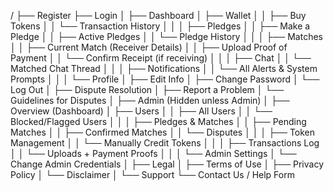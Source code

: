 /
├── Register
├── Login
│
├── Dashboard
│   ├── Wallet
│   │   ├── Buy Tokens
│   │   └── Transaction History
│   │
│   ├── Pledges
│   │   ├── Make a Pledge
│   │   ├── Active Pledges
│   │   └── Pledge History
│   │
│   ├── Matches
│   │   ├── Current Match (Receiver Details)
│   │   ├── Upload Proof of Payment
│   │   └── Confirm Receipt (if receiving)
│   │
│   ├── Chat
│   │   └── Matched Chat Thread
│   │
│   ├── Notifications
│   │   └── All Alerts & System Prompts
│   │
│   └── Profile
│       ├── Edit Info
│       ├── Change Password
│       └── Log Out
│
├── Dispute Resolution
│   ├── Report a Problem
│   └── Guidelines for Disputes
│
├── Admin (Hidden unless Admin)
│   ├── Overview (Dashboard)
│   ├── Users
│   │   ├── All Users
│   │   └── Blocked/Flagged Users
│   │
│   ├── Pledges & Matches
│   │   ├── Pending Matches
│   │   ├── Confirmed Matches
│   │   └── Disputes
│   │
│   ├── Token Management
│   │   └── Manually Credit Tokens
│   │
│   ├── Transactions Log
│   │   └── Uploads + Payment Proofs
│   │
│   └── Admin Settings
│       └── Change Admin Credentials
│
├── Legal
│   ├── Terms of Use
│   ├── Privacy Policy
│   └── Disclaimer
│
└── Support
    └── Contact Us / Help Form
